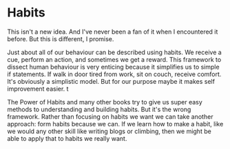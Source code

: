 # Habits

This isn't a new idea. And I've never been a fan of it when I encountered it before. But this is different, I promise.

Just about all of our behaviour can be described using habits. We receive a cue, perform an action, and sometimes we get a reward. This framework to dissect human behaviour is very enticing because it simplifies us to simple if statements. If walk in door tired from work, sit on couch, receive comfort. It's obviously a simplistic model. But for our purpose maybe it makes self improvement easier. t

The Power of Habits and many other books try to give us super easy methods to understanding and building habits. But it's the wrong framework. Rather than focusing on habits we want we can take another approach: form habits because we can. If we learn how to make a habit, like we would any other skill like writing blogs or climbing, then we might be able to apply that to habits we really want. 